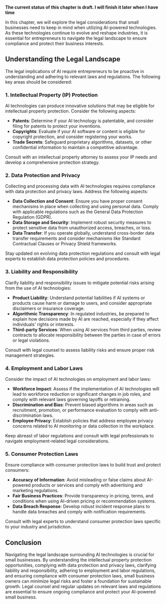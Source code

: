 **The current status of this chapter is draft. I will finish it later when I have time**

In this chapter, we will explore the legal considerations that small businesses need to keep in mind when utilizing AI-powered technologies. As these technologies continue to evolve and reshape industries, it is essential for entrepreneurs to navigate the legal landscape to ensure compliance and protect their business interests.

**Understanding the Legal Landscape**
-------------------------------------

The legal implications of AI require entrepreneurs to be proactive in understanding and adhering to relevant laws and regulations. The following key areas should be considered:

### **1. Intellectual Property (IP) Protection**

AI technologies can produce innovative solutions that may be eligible for intellectual property protection. Consider the following aspects:

* **Patents**: Determine if your AI technology is patentable, and consider filing for patents to protect your inventions.
* **Copyrights**: Evaluate if your AI software or content is eligible for copyright protection, and consider registering your works.
* **Trade Secrets**: Safeguard proprietary algorithms, datasets, or other confidential information to maintain a competitive advantage.

Consult with an intellectual property attorney to assess your IP needs and develop a comprehensive protection strategy.

### **2. Data Protection and Privacy**

Collecting and processing data with AI technologies requires compliance with data protection and privacy laws. Address the following aspects:

* **Data Collection and Consent**: Ensure you have proper consent mechanisms in place when collecting and using personal data. Comply with applicable regulations such as the General Data Protection Regulation (GDPR).
* **Data Storage and Security**: Implement robust security measures to protect sensitive data from unauthorized access, breaches, or loss.
* **Data Transfer**: If you operate globally, understand cross-border data transfer requirements and consider mechanisms like Standard Contractual Clauses or Privacy Shield frameworks.

Stay updated on evolving data protection regulations and consult with legal experts to establish data protection policies and procedures.

### **3. Liability and Responsibility**

Clarify liability and responsibility issues to mitigate potential risks arising from the use of AI technologies:

* **Product Liability**: Understand potential liabilities if AI systems or products cause harm or damage to users, and consider appropriate disclaimers or insurance coverage.
* **Algorithmic Transparency**: In regulated industries, be prepared to explain how decisions made by AI are reached, especially if they affect individuals' rights or interests.
* **Third-party Services**: When using AI services from third parties, review contracts to allocate responsibility between the parties in case of errors or legal violations.

Consult with legal counsel to assess liability risks and ensure proper risk management strategies.

### **4. Employment and Labor Laws**

Consider the impact of AI technologies on employment and labor laws:

* **Workforce Impact**: Assess if the implementation of AI technologies will lead to workforce reduction or significant changes in job roles, and comply with relevant laws governing layoffs or retraining.
* **Discrimination and Bias**: Prevent biased algorithms in areas such as recruitment, promotion, or performance evaluation to comply with anti-discrimination laws.
* **Employee Privacy**: Establish policies that address employee privacy concerns related to AI monitoring or data collection in the workplace.

Keep abreast of labor regulations and consult with legal professionals to navigate employment-related legal considerations.

### **5. Consumer Protection Laws**

Ensure compliance with consumer protection laws to build trust and protect consumers:

* **Accuracy of Information**: Avoid misleading or false claims about AI-powered products or services and comply with advertising and marketing regulations.
* **Fair Business Practices**: Provide transparency in pricing, terms, and conditions when using AI-driven pricing or recommendation systems.
* **Data Breach Response**: Develop robust incident response plans to handle data breaches and comply with notification requirements.

Consult with legal experts to understand consumer protection laws specific to your industry and jurisdiction.

**Conclusion**
--------------

Navigating the legal landscape surrounding AI technologies is crucial for small businesses. By understanding the intellectual property protection opportunities, complying with data protection and privacy laws, clarifying liability and responsibility, adhering to employment and labor regulations, and ensuring compliance with consumer protection laws, small business owners can minimize legal risks and foster a foundation for sustainable growth. Legal counsel and regular updates on relevant laws and regulations are essential to ensure ongoing compliance and protect your AI-powered small business.

